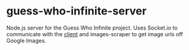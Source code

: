 # guess-who-infinite-server

Node.js server for the Guess Who Infinite project. Uses Socket.io to communicate with the [client](https://github.com/conswang/guess-who-infinite-client) and images-scraper to get image urls off Google Images.
